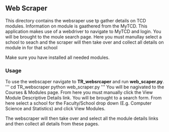 ## Web Scraper
This directory contains the websraper use tp gather details on TCD modules.
Information on module is gaathered from the MyTCD.
This application makes use of a webdriver to navigate to MyTCD and login. 
You will be brought to the moule search page. Here you must manullay select a school to seach and the scraper will then take over and collect all details on module in for that school 

Make sure you have installed all needed modules.

### Usage
To use the webscaper navigate to **TR_websrcaper** and run **web_scaper.py**.
'''
cd TR_webscraper
python web_scraper.py
'''
You will be nagivated to the Courses & Modules page. From here you must manually click the View Module Descriptive Details link. You will be brought to a search form. From here select a school for the Faculty/School drop down (E.g. Computer Science and Statistics) and click View Modules.

The webscraper will then take over and select all the module details links and then collect all details from these pages.